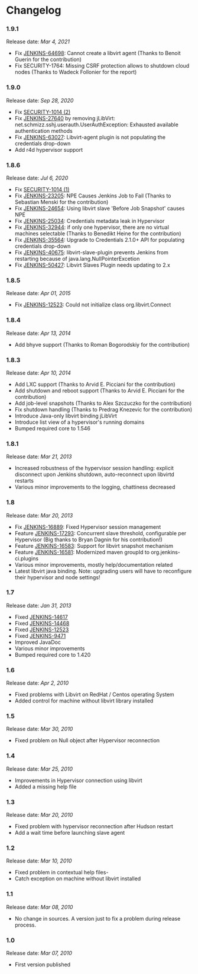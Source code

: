 # Changelog

### 1.9.1

Release date: _Mar 4, 2021_

-   Fix [JENKINS-64698](https://issues.jenkins.io/browse/JENKINS-64698A):
    Cannot create a libvirt agent
    (Thanks to Benoit Guerin for the contribution)
-   Fix SECURITY-1764:
    Missing CSRF protection allows to shutdown cloud nodes
    (Thanks to Wadeck Follonier for the report)

### 1.9.0

Release date: _Sep 28, 2020_

-   Fix [SECURITY-1014 (2)](https://www.jenkins.io/security/advisory/2019-10-23/#SECURITY-1014%20(2))
-   Fix [JENKINS-27640](https://issues.jenkins-ci.org/browse/JENKINS-27640) by removing jLibVirt:
    net.schmizz.sshj.userauth.UserAuthException: Exhausted available authentication methods
-   Fix [JENKINS-63027](https://issues.jenkins-ci.org/browse/JENKINS-63027):
    Libvirt-agent plugin is not populating the credentials drop-down
-   Add r4d hypervisor support

### 1.8.6

Release date: _Jul 6, 2020_

-   Fix [SECURITY-1014 (1)](https://www.jenkins.io/security/advisory/2019-10-23/#SECURITY-1014%20(1))
-   Fix [JENKINS-23205](https://issues.jenkins-ci.org/browse/JENKINS-23205):
    NPE Causes Jenkins Job to Fail
    (Thanks to Sebastian Menski for the contribution)
-   Fix [JENKINS-24654](https://issues.jenkins-ci.org/browse/JENKINS-24654):
    Using libvirt slave 'Before Job Snapshot' causes NPE
-   Fix [JENKINS-25034](https://issues.jenkins-ci.org/browse/JENKINS-25034):
    Credentials metadata leak in Hypervisor
-   Fix [JENKINS-32944](https://issues.jenkins-ci.org/browse/JENKINS-32944):
    if only one hypervisor, there are no virtual machines selectable
    (Thanks to Benedikt Heine for the contribution)
-   Fix [JENKINS-35564](https://issues.jenkins-ci.org/browse/JENKINS-35564):
    Upgrade to Credentials 2.1.0+ API for populating credentials drop-down
-   Fix [JENKINS-40675](https://issues.jenkins-ci.org/browse/JENKINS-40675):
    libvirt-slave-plugin prevents Jenkins from restarting because of java.lang.NullPointerExcetion
-   Fix [JENKINS-50427](https://issues.jenkins-ci.org/browse/JENKINS-50427):
    Libvirt Slaves Plugin needs updating to 2.x

### 1.8.5

Release date: _Apr 01, 2015_

-   Fix [JENKINS-12523](https://issues.jenkins-ci.org/browse/JENKINS-12523):
    Could not initialize class org.libvirt.Connect

### 1.8.4

Release date: _Apr 13, 2014_

-   Add bhyve support
    (Thanks to Roman Bogorodskiy for the contribution)

### 1.8.3

Release date: _Apr 10, 2014_

-   Add LXC support
    (Thanks to Arvid E. Picciani for the contribution)
-   Add shutdown and reboot support
    (Thanks to Arvid E. Picciani for the contribution)
-   Add job-level snapshots
    (Thanks to Alex Szczuczko for the contribution)
-   Fix shutdown handling
    (Thanks to Predrag Knezevic for the contribution)
-   Introduce Java-only libvirt binding jLibVirt
-   Introduce list view of a hypervisor's running domains
-   Bumped required core to 1.546

### 1.8.1

Release date: _Mar 21, 2013_

-   Increased robustness of the hypervisor session handling:
    explicit disconnect upon Jenkins shutdown, auto-reconnect upon libvirtd restarts
-   Various minor improvements to the logging, chattiness decreased

### 1.8

Release date: _Mar 20, 2013_

-   Fix [JENKINS-16889](https://issues.jenkins-ci.org/browse/JENKINS-16889):
    Fixed Hypervisor session management
-   Feature [JENKINS-17293](https://issues.jenkins-ci.org/browse/JENKINS-17293):
    Concurrent slave threshold, configurable per Hypervisor
    (Big thanks to Bryan Dagnin for his contribution!)
-   Feature [JENKINS-16583](https://issues.jenkins-ci.org/browse/JENKINS-16583):
    Support for libvirt snapshot mechanism
-   Feature [JENKINS-16581](https://issues.jenkins-ci.org/browse/JENKINS-16581):
    Modernized maven groupId to org.jenkins-ci.plugins
-   Various minor improvements, mostly help/documentation related
-   Latest libvirt java binding. Note: upgrading users will have to
    reconfigure their hypervisor and node settings!

### 1.7

Release date: _Jan 31, 2013_

-   Fixed [JENKINS-14617](https://issues.jenkins-ci.org/browse/JENKINS-14617)
-   Fixed [JENKINS-14468](https://issues.jenkins-ci.org/browse/JENKINS-14468)
-   Fixed [JENKINS-12523](https://issues.jenkins-ci.org/browse/JENKINS-12523)
-   Fixed [JENKINS-9471](https://issues.jenkins-ci.org/browse/JENKINS-9471)
-   Improved JavaDoc
-   Various minor improvements
-   Bumped required core to 1.420

### 1.6

Release date: _Apr 2, 2010_

-   Fixed problems with Libvirt on RedHat / Centos operating System
-   Added control for machine without libvirt library installed

### 1.5

Release date: _Mar 30, 2010_

-   Fixed problem on Null object after Hypervisor reconnection

### 1.4

Release date: _Mar 25, 2010_

-   Improvements in Hypervisor connection using libvirt
-   Added a missing help file

### 1.3

Release date: _Mar 20, 2010_

-   Fixed problem with hypervisor reconnection after Hudson restart
-   Add a wait time before launching slave agent

### 1.2

Release date: _Mar 10, 2010_

-   Fixed problem in contextual help files-
-   Catch exception on machine without libvirt installed

### 1.1

Release date: _Mar 08, 2010_

-   No change in sources. A version just to fix a problem during release process.

### 1.0

Release date: _Mar 07, 2010_

-   First version published
